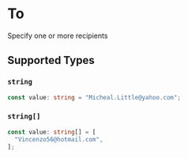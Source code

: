 # To

Specify one or more recipients


## Supported Types

### `string`

```typescript
const value: string = "Micheal.Little@yahoo.com";
```

### `string[]`

```typescript
const value: string[] = [
  "Vincenzo56@hotmail.com",
];
```

